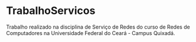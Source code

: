 # TrabalhoServicos
Trabalho realizado na disciplina de Serviço de Redes do curso de Redes de Computadores na Universidade Federal do Ceará - Campus Quixadá. 
